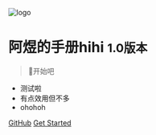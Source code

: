 <!-- _coverpage.md -->

![logo](logo.jpg)

# 阿煜的手册hihi <small>1.0版本</small>

> 🤔开始吧

- 测试啦
- 有点效用但不多
- ohohoh

[GitHub](https://github.com/XXuyucheng)
[Get Started](README)
